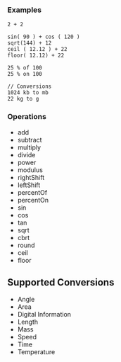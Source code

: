 ### Examples

```
2 + 2

sin( 90 ) + cos ( 120 )
sqrt(144) + 12
ceil ( 12.12 ) + 22
floor( 12.12) + 22

25 % of 100
25 % on 100

// Conversions
1024 kb to mb
22 kg to g
```

### Operations

* add 
* subtract
* multiply
* divide
* power
* modulus
* rightShift
* leftShift
* percentOf
* percentOn 
* sin
* cos
* tan
* sqrt
* cbrt
* round
* ceil
* floor

## Supported Conversions

* Angle
* Area
* Digital Information
* Length
* Mass
* Speed
* Time
* Temperature